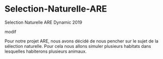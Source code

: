 # Selection-Naturelle-ARE
Selection Naturelle ARE Dynamic 2019

modif

  Pour notre projet ARE, nous avons décidé de nous pencher sur le sujet de la sélection naturelle. Pour cela nous allons simuler plusieurs habitats dans lesquelles habiterons plusieurs animaux. 
